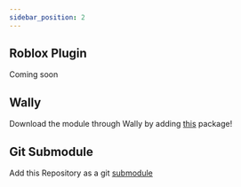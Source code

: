```yaml
---
sidebar_position: 2
---
```


## Roblox Plugin

Coming soon

## Wally

Download the module through Wally by adding [this](https://wally.run/package/noahrepublic/components) package!

## Git Submodule

Add this Repository as a git [submodule](https://gist.github.com/gitaarik/8735255)